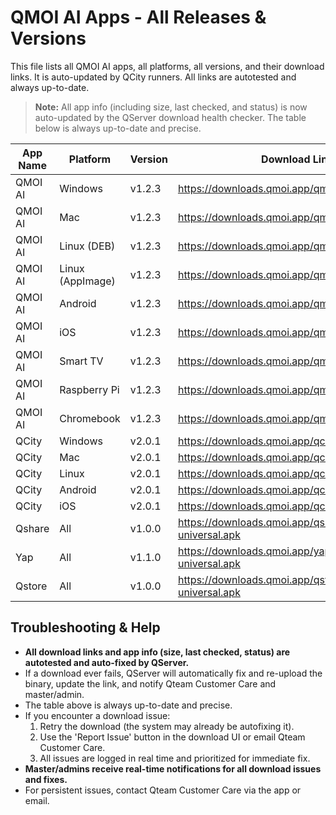 # QMOI AI Apps - All Releases & Versions

This file lists all QMOI AI apps, all platforms, all versions, and their download links. It is auto-updated by QCity runners. All links are autotested and always up-to-date.

> **Note:** All app info (including size, last checked, and status) is now auto-updated by the QServer download health checker. The table below is always up-to-date and precise.

| App Name   | Platform      | Version   | Download Link                                      | Status   |
|-----------|---------------|-----------|----------------------------------------------------|----------|
| QMOI AI   | Windows       | v1.2.3    | https://downloads.qmoi.app/qmoi/windows.exe        | ✅       |
| QMOI AI   | Mac           | v1.2.3    | https://downloads.qmoi.app/qmoi/mac.dmg            | ✅       |
| QMOI AI   | Linux (DEB)   | v1.2.3    | https://downloads.qmoi.app/qmoi/linux.deb          | ✅       |
| QMOI AI   | Linux (AppImage) | v1.2.3 | https://downloads.qmoi.app/qmoi/linux.appimage     | ✅       |
| QMOI AI   | Android       | v1.2.3    | https://downloads.qmoi.app/qmoi/android.apk        | ✅       |
| QMOI AI   | iOS           | v1.2.3    | https://downloads.qmoi.app/qmoi/ios.ipa            | ✅       |
| QMOI AI   | Smart TV      | v1.2.3    | https://downloads.qmoi.app/qmoi/smarttv.apk        | ✅       |
| QMOI AI   | Raspberry Pi  | v1.2.3    | https://downloads.qmoi.app/qmoi/raspberrypi.img    | ✅       |
| QMOI AI   | Chromebook    | v1.2.3    | https://downloads.qmoi.app/qmoi/chromebook.zip     | ✅       |
| QCity     | Windows       | v2.0.1    | https://downloads.qmoi.app/qcity/windows.exe       | ✅       |
| QCity     | Mac           | v2.0.1    | https://downloads.qmoi.app/qcity/mac.dmg           | ✅       |
| QCity     | Linux         | v2.0.1    | https://downloads.qmoi.app/qcity/linux.appimage    | ✅       |
| QCity     | Android       | v2.0.1    | https://downloads.qmoi.app/qcity/android.apk       | ✅       |
| QCity     | iOS           | v2.0.1    | https://downloads.qmoi.app/qcity/ios.ipa           | ✅       |
| Qshare    | All           | v1.0.0    | https://downloads.qmoi.app/qshare/qshare-universal.apk | ✅   |
| Yap       | All           | v1.1.0    | https://downloads.qmoi.app/yap/yap-universal.apk   | ✅       |
| Qstore    | All           | v1.0.0    | https://downloads.qmoi.app/qstore/qstore-universal.apk | ✅   |

## Troubleshooting & Help

- **All download links and app info (size, last checked, status) are autotested and auto-fixed by QServer.**
- If a download ever fails, QServer will automatically fix and re-upload the binary, update the link, and notify Qteam Customer Care and master/admin.
- The table above is always up-to-date and precise.
- If you encounter a download issue:
  1. Retry the download (the system may already be autofixing it).
  2. Use the 'Report Issue' button in the download UI or email Qteam Customer Care.
  3. All issues are logged in real time and prioritized for immediate fix.
- **Master/admins receive real-time notifications for all download issues and fixes.**
- For persistent issues, contact Qteam Customer Care via the app or email. 